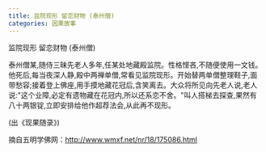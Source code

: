 ```yaml
---
title: 监院现形 留恋财物 (泰州僧)
categories: 因果故事
---
```


	   
监院现形 留恋财物 (泰州僧)

泰州僧某,随侍三昧先老人多年,任某处地藏殿监院。性格悭吝,不随便使用一文钱。他死后,每当夜深人静,殿中两禅单僧,常看见监院现形。开始替两单僧整理鞋子,面带愁容;接着登上佛座,用手摸地藏花冠后,含笑离去。大众将所见向先老人说,老人说:"这个业障,必定有遗物藏在花冠内,所以还系恋不舍。"叫人搭梯去探查,果然有八十两银锭,立即安排给他作超荐法会,从此再不现形。

(出《现果随录》)

摘自五明学佛网：http://www.wmxf.net/nr/18/175086.html